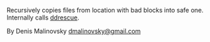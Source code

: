 Recursively copies files from location with bad blocks into safe one.
Internally calls [ddrescue](http://www.garloff.de/kurt/linux/ddrescue/).

By Denis Malinovsky <dmalinovsky@gmail.com>
